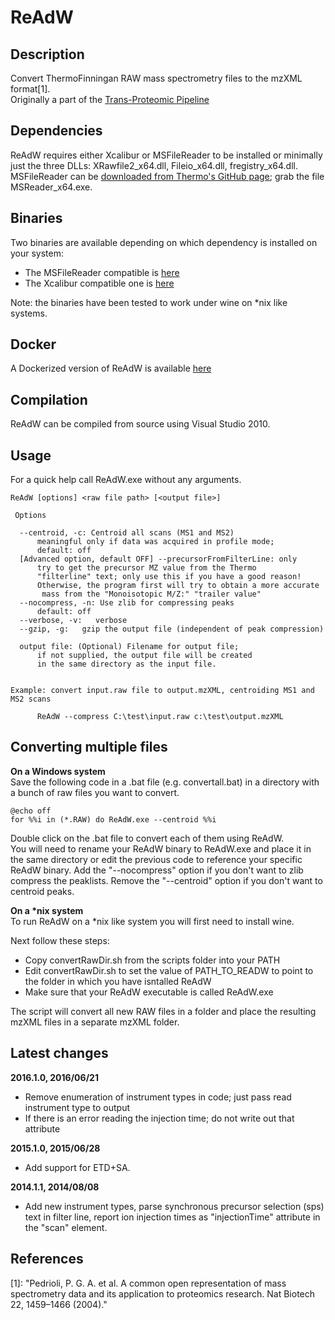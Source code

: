 ReAdW
=====

## Description
Convert ThermoFinningan RAW mass spectrometry files to the mzXML format[1].  
Originally a part of the [Trans-Proteomic Pipeline](http://tools.proteomecenter.org/wiki/index.php?title=Software:TPP)

## Dependencies
ReAdW requires either Xcalibur or MSFileReader to be installed or minimally just the three DLLs: XRawfile2_x64.dll, Fileio_x64.dll, fregistry_x64.dll.  
MSFileReader can be [downloaded from Thermo's GitHub page](https://github.com/thermofisherlsms/MSFileReader); grab the file MSReader_x64.exe.

## Binaries
Two binaries are available depending on which dependency is installed on your system:
- The MSFileReader compatible is [here](https://github.com/PedrioliLab/ReAdW/blob/master/bin/ReAdW.2016010.msfilereader.exe)
- The Xcalibur compatible one is [here](https://github.com/PedrioliLab/ReAdW/blob/master/bin/ReAdW.2016010.xcalibur.exe)

Note: the binaries have been tested to work under wine on \*nix like systems.

## Docker
A Dockerized version of ReAdW is available [here](https://github.com/PedrioliLab/docker-readw)

## Compilation
ReAdW can be compiled from source using Visual Studio 2010.

## Usage
For a quick help call ReAdW.exe without any arguments.

```
ReAdW [options] <raw file path> [<output file>]

 Options

  --centroid, -c: Centroid all scans (MS1 and MS2)
      meaningful only if data was acquired in profile mode;
      default: off
  [Advanced option, default OFF] --precursorFromFilterLine: only
      try to get the precursor MZ value from the Thermo
      "filterline" text; only use this if you have a good reason!
      Otherwise, the program first will try to obtain a more accurate
       mass from the "Monoisotopic M/Z:" "trailer value"
  --nocompress, -n: Use zlib for compressing peaks
      default: off
  --verbose, -v:   verbose
  --gzip, -g:   gzip the output file (independent of peak compression)

  output file: (Optional) Filename for output file;
      if not supplied, the output file will be created
      in the same directory as the input file.


Example: convert input.raw file to output.mzXML, centroiding MS1 and MS2 scans

      ReAdW --compress C:\test\input.raw c:\test\output.mzXML
```

## Converting multiple files
**On a Windows system**  
Save the following code in a .bat file (e.g. convertall.bat) in a directory with a bunch of raw files you want to convert.

    @echo off
    for %%i in (*.RAW) do ReAdW.exe --centroid %%i

Double click on the .bat file to convert each of them using ReAdW.  
You will need to rename your ReAdW binary to ReAdW.exe and place it in the same directory or edit the previous code to reference your specific ReAdW binary.
Add the "--nocompress" option if you don't want to zlib compress the peaklists.
Remove the "--centroid" option if you don't want to centroid peaks.

**On a \*nix system**  
To run ReAdW on a \*nix like system you will first need to install wine.  

Next follow these steps:
- Copy convertRawDir.sh from the scripts folder into your PATH
- Edit convertRawDir.sh to set the value of PATH_TO_READW to point to the folder in which you have isntalled ReAdW
- Make sure that your ReAdW executable is called ReAdW.exe

The script will convert all new RAW files in a folder and place the resulting mzXML files in a separate mzXML folder.  
## Latest changes
**2016.1.0, 2016/06/21**
- Remove enumeration of instrument types in code; just pass read instrument type to output
- If there is an error reading the injection time; do not write out that attribute

**2015.1.0, 2015/06/28**
- Add support for ETD+SA.

**2014.1.1, 2014/08/08**
- Add new instrument types, parse synchronous precursor selection (sps) text in filter line, report ion injection times as "injectionTime" attribute in the "scan" element.

## References
[1]: "Pedrioli, P. G. A. et al. A common open representation of mass spectrometry data and its application to proteomics research. Nat Biotech 22, 1459–1466 (2004)."
